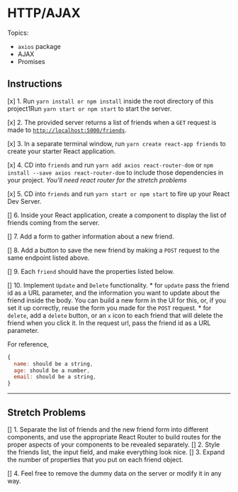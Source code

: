 # HTTP/AJAX

Topics:

* `axios` package
* AJAX
* Promises

## Instructions

[x] 1.  Run `yarn install or npm install` inside the root directory of this project1Run `yarn start or npm start` to start the server.

[x] 2.  The provided server returns a list of friends when a `GET` request is made to [`http://localhost:5000/friends`](http://localhost:5000/friends).

[x] 3.  In a separate terminal window, run `yarn create react-app friends` to create your starter React application.

[x] 4.  CD into `friends` and run `yarn add axios react-router-dom` or `npm install --save axios react-router-dom` to include those dependencies in your project. _You'll need react router for the stretch problems_

[x] 5.  CD into `friends` and run `yarn start or npm start` to fire up your React Dev Server.

[] 6.  Inside your React application, create a component to display the list of friends coming from the server.

[] 7.  Add a form to gather information about a new friend.

[] 8.  Add a button to save the new friend by making a `POST` request to the same endpoint listed above.

[] 9.  Each `friend` should have the properties listed below.

[] 10.  Implement `Update` and `Delete` functionality.
    * for `update` pass the friend id as a URL parameter, and the information you want to update about the friend inside the body. You can build a new form in the UI for this, or, if you set it up correctly, reuse the form you made for the `POST` request.
    * for `delete`, add a `delete` button, or an `x` icon to each friend that will delete the friend when you click it. In the request url, pass the friend id as a URL parameter.

For reference, 
```js
{
  name: should be a string,
  age: should be a number,
  email: should be a string,
}
```

---

## Stretch Problems

[] 1.  Separate the list of friends and the new friend form into different components, and use the appropriate React Router to build routes for the proper aspects of your components to be revealed separately.
[] 2.  Style the friends list, the input field, and make everything look nice.
[] 3.  Expand the number of properties that you put on each friend object.

[] 4.  Feel free to remove the dummy data on the server or modify it in any way.
